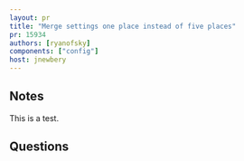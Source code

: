 ```yaml
---
layout: pr
title: "Merge settings one place instead of five places"
pr: 15934
authors: [ryanofsky]
components: ["config"]
host: jnewbery
---
```


## Notes

This is a test.

## Questions
